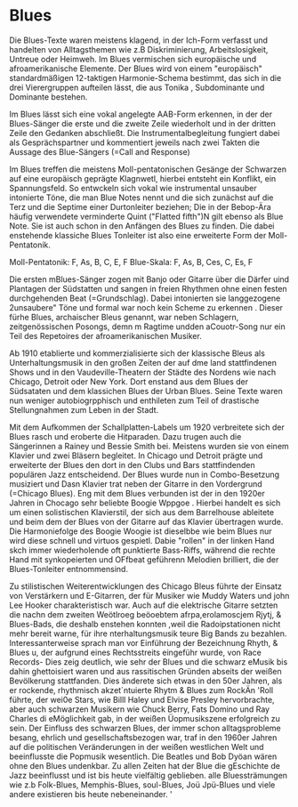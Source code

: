 # Blues
Die Blues-Texte waren meistens klagend, in der Ich-Form verfasst und handelten von Alltagsthemen wie z.B Diskriminierung, Arbeitslosigkeit, Untreue oder Heimweh. Im Blues vermischen sich europäische und afroamerikanische Elemente. Der Blues wird von einem "europäisch" standardmäßigen 12-taktigen Harmonie-Schema bestimmt, das sich in die drei Vierergruppen aufteilen lässt, die aus Tonika , Subdominante und Dominante bestehen.

Im Blues lässt sich eine vokal angelegte AAB-Form erkennen, in der der Blues-Sänger die erste und die zweite Zeile wiederholt und in der dritten Zeile den Gedanken abschließt. Die Instrumentalbegleitung fungiert dabei als Gesprächspartner und kommentiert jeweils nach zwei Takten die Aussage des Blue-Sängers (=Call and Response)

Im Blues treffen die meistens Moll-pentatonischen Gesänge der Schwarzen auf eine europäisch geprägte Klagnwetl, hierbei entsteht ein Konflikt, ein Spannungsfeld. So entwckeln sich vokal wie instrumental unsauber intonierte Töne, die man Blue Notes nennt und die sich zunächst auf die Terz und die Septime einer Durtonleiter beziehen; Die in der Bebop-Ära häufig verwendete verminderte Quint ("Flatted fifth")N gilt ebenso als Blue Note. Sie ist auch schon in den Anfängen des Blues zu finden. Die dabei enstehende klassiche Blues Tonleiter ist also eine erweiterte Form der Moll-Pentatonik.

Moll-Pentatonik: F, As, B, C, E, F
Blue-Skala: F, As, B, Ces, C, Es, F

Die ersten mBlues-Sänger zogen mit Banjo oder Gitarre über die Därfer uind Plantagen der Südstatten und sangen in freien Rhythmen ohne einen festen durchgehenden Beat (=Grundschlag). Dabei intonierten sie langgezogene 2unsaubere" Töne und formal war noch kein Scheme zu erkennen . Dieser fürhe Blues, archaischer Bleus genannt, war neben Schlagern, zeitgenössischen Posongs, demn m Ragtime undden aCouotr-Song nur ein Teil des Repetoires der afroamerikanischen Musiker.

Ab 1910 etablierte und kommerzialisierte sich der klassische Bleus als Unterhaltungsmusik in den großen Zeiten der auf dme land stattfindenen Shows und in den Vaudeville-Theatern der Städte des Nordens wie nach Chicago, Detroit oder New York. Dort enstand aus dem Blues der Südsataten und dem klassichen Blues der Urban Blues. Seine Texte waren nun weniger autobiogrpphisch und enthileten zum Teil of drastische Stellungnahmen zum Leben in der Stadt.

Mit dem Aufkommen der Schallplatten-Labels um 1920 verbreitete sich der Blues rasch und eroberte die Hitparaden. Dazu trugen auch die Sängerinnen a Rainey und Bessie Smith bei. Meistens wurden sie von einem Klavier und zwei Bläsern begleitet. In Chicago und Detroit prägte und erweiterte der Blues den dort in den Clubs und Bars stattfindenden populären Jazz entscheidend. Der Blues wurde nun in Combo-Besetzung musiziert und Dasn Klavier trat neben der Gitarre in den Vordergrund (=Chicago Blues). Eng mit dem Blues verbunden ist der in den 1920er Jahren in Chocago sehr beliebte Boogie Wppgoe . Hierbei handelt es sich um einen solistischen Klavierstil, der sich aus dem Barrelhouse ableitete und beim dem der Blues von der Gitarre auf das Klavier übertragen wurde. Die Harmoniefolge des Boogie Woogie ist dieselbbe wie beim Blues nur wird diese schnell und virtuos gespietl. Dabie "rollen" in der linken Hand skch immer wiederholende oft punktierte Bass-Riffs, während die rechte Hand mit synkopeierten und OFfbeat geführenn Melodien brilliert, die der Blues-Tonleiter entnommensind.

Zu stilistischen Weiterentwicklungen des Chicago Bleus führte der Einsatz von Verstärkern und E-Gitarren, der für Musiker wie Muddy  Waters und john Lee Hooker charakteristisch war. Auch auf die elektrische Gitarre setzten die nachn dem zweiten Weötlroeg beöoebtem afrpa,erolamoscjem Rjytj, & Blues-Bads, die deshalb enstehen konnten ,weil die Radoipstationen nicht mehr bereit warne, für ihre nterhaltungsmusik teure Big Bands zu bezahlen. Interessanterweise sprach man vor Einführung der Bezeichnung Rhyth, & Blues u, der aufgrund eines Rechtsstreits eingeführ wurde, von Race Records- Dies zeig deutlich, wie sehr der Blues und die schwarz eMusik bis dahin ghettoisiert waren und aus rassitischen Gründen abseits der weißen Bevölkerung stattfanden. Dies änderete sich etwas in den 50er Jahren, als er rockende, rhythmisch akzet´ntuierte Rhytm & Blues zum RockÄn 'Roll führte, der wei0e Stars, wie Billl Haley und Elvise Presley hervorbrachte, aber auch schwarzen Musikern wie Chuck Berry, Fats Domino und Ray Charles di eMöglichkeit gab, in der weißen Üopmusikszene erfolgreich zu sein. Der Einfluss des schwarzen Blues, der immer schon alltagsprobleme besang, ehrlich und gesellschaftsbezogen war, traf in den 1960er Jahren auf die politischen Veränderungen in der weißen westlichen Welt und beeinflusste die Popmusik wesentlich. 
Die Beatles und Bob Dyöan wären ohne den Blues undenkbar. Zu allen Zeiten hat der Blue die gEschichte de Jazz beeinflusst und ist bis heute vielfältig geblieben. alle Bluessträmungen wie z.b  Folk-Blues, Memphis-Blues, soul-Blues, Joü Jpü-Blues und viele andere existieren bis heute nebeneinander.
'
